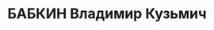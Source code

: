 ---
title: БАБКИН Владимир Кузьмич
description: народився 1889 і проживав у Харкові. Росіянин, із службовців, освіта
  середня, позапарт. Уповноважений Харківської контори Укрголовнафти. Заарештований
  _09.10.1937_ р. за к.-р. шкідницьку діяльність (статті 54-7, 54-11 КК УРСР) і військовою
  колегією Верховного Суду СРСР _10.12.1937_ р. (статті 54-7, 54-8, 54-11 КК УРСР)
  засуджений до розстрілу з конфіскацією особистого майна. Розстріляний _10.12.1937_
  р. у Харкові. Реабілітований _18.07.1957_ р.
---